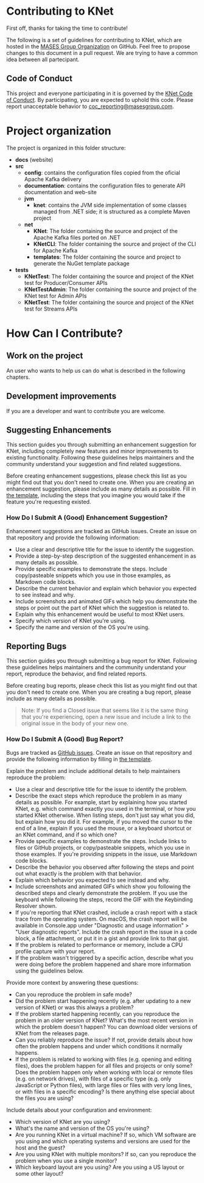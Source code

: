 # Contributing to KNet

First off, thanks for taking the time to contribute!

The following is a set of guidelines for contributing to KNet, which are hosted in the [MASES Group Organization](https://github.com/masesgroup) on GitHub. Feel free to propose changes to this document in a pull request. We are trying to have a common idea between all partecipant.

## Code of Conduct

This project and everyone participating in it is governed by the [KNet Code of Conduct](CODE_OF_CONDUCT.md). By participating, you are expected to uphold this code. Please report unacceptable behavior to [coc_reporting@masesgroup.com](mailto:coc_reporting@masesgroup.com).

# Project organization

The project is organized in this folder structure:

* **docs** (website)
* **src**
	* **config**: contains the configuration files copied from the oficial Apache Kafka delivery
	* **documentation**: contains the configuration files to generate API documentation and web-site
	* **jvm**
		* **knet**: contains the JVM side implementation of some classes managed from .NET side; it is structured as a complete Maven project
	* **net**
		* **KNet**: The folder containing the source and project of the Apache Kafka files ported on .NET
		* **KNetCLI**: The folder containing the source and project of the CLI for Apache Kafka
		* **templates**: The folder containing the source and project to generate the NuGet template package
* **tests**
	* **KNetTest**: The folder containing the source and project of the KNet test for Producer/Consumer APIs
	* **KNetTestAdmin**: The folder containing the source and project of the KNet test for Admin APIs
	* **KNetTest**: The folder containing the source and project of the KNet test for Streams APIs

# How Can I Contribute?

## Work on the project

An user who wants to help us can do what is described in the following chapters. 

## Development improvements

If you are a developer and want to contribute you are welcome.

## Suggesting Enhancements

This section guides you through submitting an enhancement suggestion for KNet, including completely new features and minor improvements to existing functionality. Following these guidelines helps maintainers and the community understand your suggestion and find related suggestions.

Before creating enhancement suggestions, please check this list as you might find out that you don't need to create one. When you are creating an enhancement suggestion, please include as many details as possible. Fill in [the template](PULL_REQUEST_TEMPLATE.md), including the steps that you imagine you would take if the feature you're requesting existed.

### How Do I Submit A (Good) Enhancement Suggestion?

Enhancement suggestions are tracked as GitHub issues. Create an issue on that repository and provide the following information:

* Use a clear and descriptive title for the issue to identify the suggestion.
* Provide a step-by-step description of the suggested enhancement in as many details as possible.
* Provide specific examples to demonstrate the steps. Include copy/pasteable snippets which you use in those examples, as Markdown code blocks.
* Describe the current behavior and explain which behavior you expected to see instead and why.
* Include screenshots and animated GIFs which help you demonstrate the steps or point out the part of KNet which the suggestion is related to. 
* Explain why this enhancement would be useful to most KNet users.
* Specify which version of KNet you're using.
* Specify the name and version of the OS you're using.

## Reporting Bugs

This section guides you through submitting a bug report for KNet. Following these guidelines helps maintainers and the community understand your report, reproduce the behavior, and find related reports.

Before creating bug reports, please check this list as you might find out that you don't need to create one. When you are creating a bug report, please include as many details as possible. 

> Note: If you find a Closed issue that seems like it is the same thing that you're experiencing, open a new issue and include a link to the original issue in the body of your new one.

### How Do I Submit A (Good) Bug Report?

Bugs are tracked as [GitHub issues](https://guides.github.com/features/issues/). Create an issue on that repository and provide the following information by filling in [the template](PULL_REQUEST_TEMPLATE.md).

Explain the problem and include additional details to help maintainers reproduce the problem:

* Use a clear and descriptive title for the issue to identify the problem.
* Describe the exact steps which reproduce the problem in as many details as possible. For example, start by explaining how you started KNet, e.g. which command exactly you used in the terminal, or how you started KNet otherwise. When listing steps, don't just say what you did, but explain how you did it. For example, if you moved the cursor to the end of a line, explain if you used the mouse, or a keyboard shortcut or an KNet command, and if so which one?
* Provide specific examples to demonstrate the steps. Include links to files or GitHub projects, or copy/pasteable snippets, which you use in those examples. If you're providing snippets in the issue, use Markdown code blocks.
* Describe the behavior you observed after following the steps and point out what exactly is the problem with that behavior.
* Explain which behavior you expected to see instead and why.
* Include screenshots and animated GIFs which show you following the described steps and clearly demonstrate the problem. If you use the keyboard while following the steps, record the GIF with the Keybinding Resolver shown.
* If you're reporting that KNet crashed, include a crash report with a stack trace from the operating system. On macOS, the crash report will be available in Console.app under "Diagnostic and usage information" > "User diagnostic reports". Include the crash report in the issue in a code block, a file attachment, or put it in a gist and provide link to that gist.
* If the problem is related to performance or memory, include a CPU profile capture with your report.
* If the problem wasn't triggered by a specific action, describe what you were doing before the problem happened and share more information using the guidelines below.

Provide more context by answering these questions:

* Can you reproduce the problem in safe mode?
* Did the problem start happening recently (e.g. after updating to a new version of KNet) or was this always a problem?
* If the problem started happening recently, can you reproduce the problem in an older version of KNet? What's the most recent version in which the problem doesn't happen? You can download older versions of KNet from the releases page.
* Can you reliably reproduce the issue? If not, provide details about how often the problem happens and under which conditions it normally happens.
* If the problem is related to working with files (e.g. opening and editing files), does the problem happen for all files and projects or only some? Does the problem happen only when working with local or remote files (e.g. on network drives), with files of a specific type (e.g. only JavaScript or Python files), with large files or files with very long lines, or with files in a specific encoding? Is there anything else special about the files you are using?

Include details about your configuration and environment:

* Which version of KNet are you using? 
* What's the name and version of the OS you're using?
* Are you running KNet in a virtual machine? If so, which VM software are you using and which operating systems and versions are used for the host and the guest?
* Are you using KNet with multiple monitors? If so, can you reproduce the problem when you use a single monitor?
* Which keyboard layout are you using? Are you using a US layout or some other layout?

